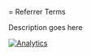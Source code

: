 = Referrer Terms

Description goes here

[![Analytics](https://ga-beacon.appspot.com/UA-46840117-1/radiant-extension-search-referrer-terms/readme?pixel)](https://github.com/igrigorik/ga-beacon)
